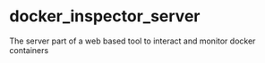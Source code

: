 # docker_inspector_server
The server part of a web based tool to interact and monitor docker containers
